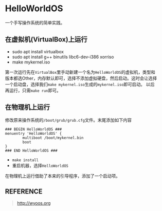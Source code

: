# HelloWorldOS
一个手写操作系统的简单实践。

## 在虚拟机(VirtualBox)上运行
- sudo apt install virtualbox
- sudo apt install g++ binutils libc6-dev-i386 xorriso
- make mykernel.iso

第一次运行先在`VirtualBox`里手动新建一个名为`HelloWorldOS`的虚拟机，类型和版本都选Other，内存默认即可，选择不添加虚拟硬盘，然后启动。这时会让选择一个启动盘，选择我们`make mykernel.iso`生成的`mykernel.iso`即可启动。 以后再运行，只需`make run`即可。

## 在物理机上运行
修改原来操作系统的`/boot/grub/grub.cfg`文件。末尾添加如下内容
```
### BEGIN HelloWorldOS ###
menuentry 'HelloWorldOS' {
        multiboot /boot/mykernel.bin
        boot
}
### END HelloWorldOS ###
```

- `make install`
- 重启机器，选择`HelloWorldOS`


在物理机上运行借助了本来的引导程序，添加了一个启动项。

## REFERENCE
> http://wyoos.org
